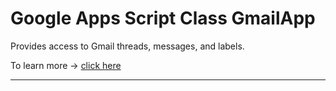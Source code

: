 <h1>Google Apps Script Class GmailApp</h1>
<!-- <h1>Class GmailApp</h1> -->


<p>Provides access to Gmail threads, messages, and labels.</p>

<p>To learn more ->
<a href="https://developers.google.com/apps-script/reference/gmail/gmail-app">click here</a>
</p>
<hr>
